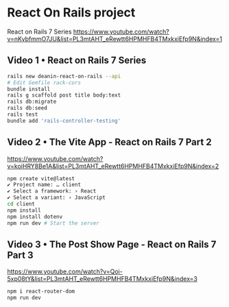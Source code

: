 # React On Rails project

React on Rails 7 Series
https://www.youtube.com/watch?v=nKybfmmO7JU&list=PL3mtAHT_eRewtt6HPMHFB4TMxkxiEfp9N&index=1

## Video 1 • React on Rails 7 Series

```bash
rails new deanin-react-on-rails --api
# Edit Gemfile rack-cors
bundle install
rails g scaffold post title body:text
rails db:migrate
rails db:seed
rails test
bundle add 'rails-controller-testing'
```

## Video 2 • The Vite App - React on Rails 7 Part 2

https://www.youtube.com/watch?v=koiHRY8Be1A&list=PL3mtAHT_eRewtt6HPMHFB4TMxkxiEfp9N&index=2

```bash
npm create vite@latest
✔ Project name: … client
✔ Select a framework: › React
✔ Select a variant: › JavaScript
cd client
npm install
npm install dotenv
npm run dev # Start the server
```

## Video 3 • The Post Show Page - React on Rails 7 Part 3

https://www.youtube.com/watch?v=Qoi-5xp08tY&list=PL3mtAHT_eRewtt6HPMHFB4TMxkxiEfp9N&index=3

```bash
npm i react-router-dom
npm run dev
```